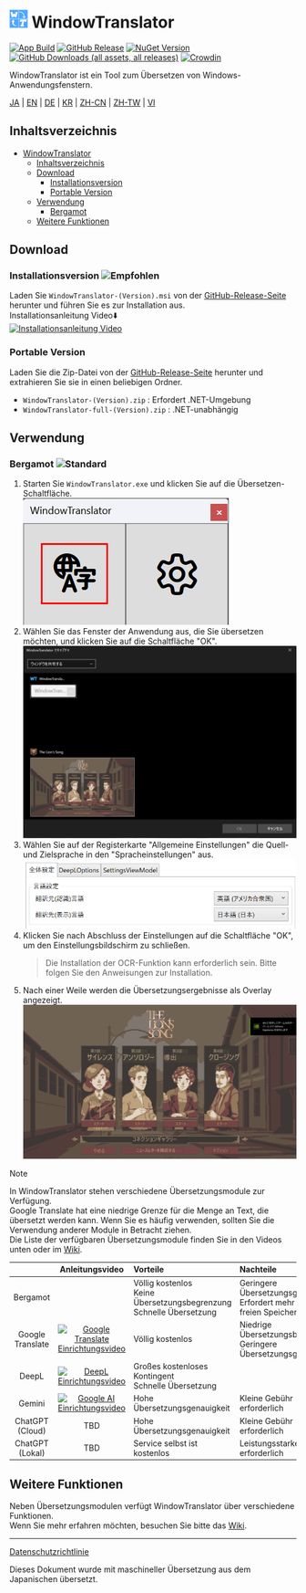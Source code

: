 # <img src="images/wt.png" width="32" > WindowTranslator

[![App Build](https://github.com/Freeesia/WindowTranslator/actions/workflows/dotnet-desktop.yml/badge.svg)](https://github.com/Freeesia/WindowTranslator/actions/workflows/dotnet-desktop.yml)
[![GitHub Release](https://img.shields.io/github/v/release/Freeesia/WindowTranslator)](https://github.com/Freeesia/WindowTranslator/releases/latest)
[![NuGet Version](https://img.shields.io/nuget/v/WindowTranslator.Abstractions)](https://www.nuget.org/packages/WindowTranslator.Abstractions)
[![GitHub Downloads (all assets, all releases)](https://img.shields.io/github/downloads/Freeesia/WindowTranslator/total)](https://github.com/Freeesia/WindowTranslator/releases/latest)
[![Crowdin](https://badges.crowdin.net/windowtranslator/localized.svg)](https://crowdin.com/project/windowtranslator)

WindowTranslator ist ein Tool zum Übersetzen von Windows-Anwendungsfenstern.

[JA](README.md) | [EN](./README.en.md) | [DE](./README.de.md) | [KR](./README.kr.md) | [ZH-CN](./README.zh-cn.md) | [ZH-TW](./README.zh-tw.md) | [VI](./README.vi.md)

## Inhaltsverzeichnis
- [ WindowTranslator](#-windowtranslator)
  - [Inhaltsverzeichnis](#inhaltsverzeichnis)
  - [Download](#download)
    - [Installationsversion ](#installationsversion-)
    - [Portable Version](#portable-version)
  - [Verwendung](#verwendung)
    - [Bergamot ](#bergamot-)
  - [Weitere Funktionen](#weitere-funktionen)

## Download
### Installationsversion ![Empfohlen](https://img.shields.io/badge/Empfohlen-brightgreen)

Laden Sie `WindowTranslator-(Version).msi` von der [GitHub-Release-Seite](https://github.com/Freeesia/WindowTranslator/releases/latest) herunter und führen Sie es zur Installation aus.  
Installationsanleitung Video⬇️  
[![Installationsanleitung Video](https://github.com/user-attachments/assets/b5babc02-715b-43bc-ba97-f23078ffd39b)](https://youtu.be/wvcbCLA9chQ?t=7)

### Portable Version

Laden Sie die Zip-Datei von der [GitHub-Release-Seite](https://github.com/Freeesia/WindowTranslator/releases/latest) herunter und extrahieren Sie sie in einen beliebigen Ordner.  
- `WindowTranslator-(Version).zip` : Erfordert .NET-Umgebung  
- `WindowTranslator-full-(Version).zip` : .NET-unabhängig

## Verwendung

### Bergamot ![Standard](https://img.shields.io/badge/Standard-brightgreen)

1. Starten Sie `WindowTranslator.exe` und klicken Sie auf die Übersetzen-Schaltfläche.  
   ![Übersetzen-Schaltfläche](images/translate.png)
2. Wählen Sie das Fenster der Anwendung aus, die Sie übersetzen möchten, und klicken Sie auf die Schaltfläche "OK".  
   ![Fensterauswahl](images/select.png)
3. Wählen Sie auf der Registerkarte "Allgemeine Einstellungen" die Quell- und Zielsprache in den "Spracheinstellungen" aus.  
   ![Spracheinstellungen](images/language.png)
4. Klicken Sie nach Abschluss der Einstellungen auf die Schaltfläche "OK", um den Einstellungsbildschirm zu schließen.  
   > Die Installation der OCR-Funktion kann erforderlich sein.
   > Bitte folgen Sie den Anweisungen zur Installation.
5. Nach einer Weile werden die Übersetzungsergebnisse als Overlay angezeigt.  
   ![Übersetzungsergebnis](images/result.png)

> [!NOTE]
> In WindowTranslator stehen verschiedene Übersetzungsmodule zur Verfügung.  
> Google Translate hat eine niedrige Grenze für die Menge an Text, die übersetzt werden kann. Wenn Sie es häufig verwenden, sollten Sie die Verwendung anderer Module in Betracht ziehen.  
> Die Liste der verfügbaren Übersetzungsmodule finden Sie in den Videos unten oder im [Wiki](https://github.com/Freeesia/WindowTranslator/wiki#翻訳).
> 
> |                |                                                         Anleitungsvideo                                                          | Vorteile                    | Nachteile                        |
> | :------------: | :-----------------------------------------------------------------------------------------------------------------------------------: | :---------------------------- | :----------------------------------- |
> |   Bergamot     | | Völlig kostenlos<br/>Keine Übersetzungsbegrenzung<br/>Schnelle Übersetzung | Geringere Übersetzungsgenauigkeit<br/>Erfordert mehr als 1 GB freien Speicher |
> |   Google Translate   | [![Google Translate Einrichtungsvideo](https://github.com/user-attachments/assets/bbf45370-0387-47e1-b690-3183f37e06d2)](https://youtu.be/83A8T890N5M)  | Völlig kostenlos | Niedrige Übersetzungsbegrenzung<br/>Geringere Übersetzungsgenauigkeit |
> |     DeepL      |   [![DeepL Einrichtungsvideo](https://github.com/user-attachments/assets/4abd512f-cff9-45a8-852b-722641458f0b)](https://youtu.be/D7Yb6rIVPI0)   | Großes kostenloses Kontingent<br/>Schnelle Übersetzung | |
> |     Gemini     | [![Google AI Einrichtungsvideo](https://github.com/user-attachments/assets/9d3a91ab-f1aa-4079-be68-622212ab1b68)](https://youtu.be/Oht0z03M91I) | Hohe Übersetzungsgenauigkeit | Kleine Gebühr erforderlich |
> | ChatGPT (Cloud) | TBD | Hohe Übersetzungsgenauigkeit | Kleine Gebühr erforderlich |
> | ChatGPT (Lokal) | TBD | Service selbst ist kostenlos | Leistungsstarker PC erforderlich |

## Weitere Funktionen

Neben Übersetzungsmodulen verfügt WindowTranslator über verschiedene Funktionen.  
Wenn Sie mehr erfahren möchten, besuchen Sie bitte das [Wiki](https://github.com/Freeesia/WindowTranslator/wiki).

---
[Datenschutzrichtlinie](PrivacyPolicy.md)

Dieses Dokument wurde mit maschineller Übersetzung aus dem Japanischen übersetzt.